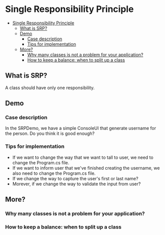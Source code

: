 # Single Responsibility Principle

- [Single Responsibility Principle](#single-responsibility-principle)
  - [What is SRP?](#what-is-srp)
  - [Demo](#demo)
    - [Case description](#case-description)
    - [Tips for implementation](#tips-for-implementation)
  - [More?](#more)
    - [Why many classes is not a problem for your application?](#why-many-classes-is-not-a-problem-for-your-application)
    - [How to keep a balance: when to split up a class](#how-to-keep-a-balance-when-to-split-up-a-class)

## What is SRP?
A class should have only one responsibility.

## Demo
### Case description
In the SRPDemo, we have a simple ConsoleUI that generate username for the person.
Do you think it is good enough? 

### Tips for implementation
- If we want to change the way that we want to tall to user, we need to change the Program.cs file.
- If we want to inform user that we've finished creating the username, we also need to change the Program.cs file.
- If we change the way to capture the user's first or last name?
- Morever, if we change the way to validate the input from user?

## More?
### Why many classes is not a problem for your application?
### How to keep a balance: when to split up a class